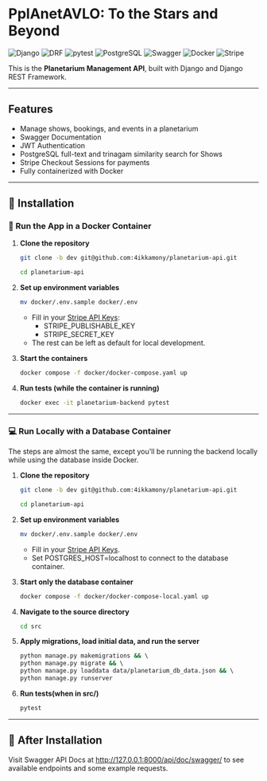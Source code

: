 # PplAnetAVLO: To the Stars and Beyond

![Django](https://img.shields.io/badge/Django-5.1-blue?logo=django)
![DRF](https://img.shields.io/badge/DRF-3.15-red?logo=django)
![pytest](https://img.shields.io/badge/pytest-8.3-blue?logo=pytest)
![PostgreSQL](https://img.shields.io/badge/PostgreSQL-17-blue?logo=PostgreSQL&logoColor=blue)
![Swagger](https://img.shields.io/badge/Swagger-UI-lightgreen?logo=swagger)
![Docker](https://img.shields.io/badge/Docker-28.0-blue?logo=docker)
![Stripe](https://img.shields.io/badge/Stripe-API-violet?logo=stripe)

This is the **Planetarium Management API**, built with Django and Django REST Framework.

---

## Features

- Manage shows, bookings, and events in a planetarium
- Swagger Documentation
- JWT Authentication
- PostgreSQL full-text and trinagam similarity search for Shows
- Stripe Checkout Sessions for payments
- Fully containerized with Docker

---
## 🚀 Installation

### 🐳 Run the App in a Docker Container

1. **Clone the repository**  
   ```sh
   git clone -b dev git@github.com:4ikkamony/planetarium-api.git
   ```  
   ```sh
   cd planetarium-api
   ```  

3. **Set up environment variables**  
   ```sh
   mv docker/.env.sample docker/.env
   ```  

   - Fill in your [Stripe API Keys](https://support.stripe.com/questions/what-are-stripe-api-keys-and-how-to-find-them):  
     - STRIPE_PUBLISHABLE_KEY  
     - STRIPE_SECRET_KEY  
   - The rest can be left as default for local development.  

4. **Start the containers**  
   ```sh
   docker compose -f docker/docker-compose.yaml up  
   ```
5. **Run tests (while the container is running)**  
   ```sh
   docker exec -it planetarium-backend pytest  
   ```
---

### 💻 Run Locally with a Database Container

The steps are almost the same, except you'll be running the backend locally while using the database inside Docker.

1. **Clone the repository**  
   ```sh
   git clone -b dev git@github.com:4ikkamony/planetarium-api.git  
   ```
   ```sh
   cd planetarium-api  
   ```

2. **Set up environment variables**  
   ```sh
   mv docker/.env.sample docker/.env  
   ```
   - Fill in your [Stripe API Keys](https://support.stripe.com/questions/what-are-stripe-api-keys-and-how-to-find-them).  
   - Set POSTGRES_HOST=localhost to connect to the database container.  

3. **Start only the database container**  
   ```sh
   docker compose -f docker/docker-compose-local.yaml up  
   ```
4. **Navigate to the source directory**  
   ```sh
   cd src  
   ```
   
5. **Apply migrations, load initial data, and run the server**  
   ```sh
   python manage.py makemigrations && \  
   python manage.py migrate && \  
   python manage.py loaddata data/planetarium_db_data.json && \  
   python manage.py runserver  
   ```

6. **Run tests(when in src/)**   
   ```sh
   pytest
   ```  

---

## 📖 After Installation  
Visit Swagger API Docs at http://127.0.0.1:8000/api/doc/swagger/ to see available endpoints and some example requests.
